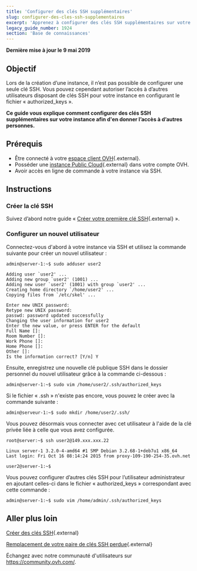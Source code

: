 ```yaml
---
title: 'Configurer des clés SSH supplémentaires'
slug: configurer-des-cles-ssh-supplementaires
excerpt: 'Apprenez à configurer des clés SSH supplémentaires sur votre instance'
legacy_guide_number: 1924
section: 'Base de connaissances'
---
```


**Dernière mise à jour le 9 mai 2019**

## Objectif
 
Lors de la création d’une instance, il n’est pas possible de configurer une seule clé SSH. Vous pouvez cependant autoriser l’accès à d’autres utilisateurs disposant de clés SSH pour votre instance en configurant le fichier « authorized_keys ».

**Ce guide vous explique comment configurer des clés SSH supplémentaires sur votre instance afin d'en donner l’accès à d’autres personnes.**

## Prérequis

* Être connecté à votre [espace client OVH](https://ca.ovh.com/auth/?action=gotomanager){.external}.
* Posséder une [instance Public Cloud](https://www.ovh.com/ca/fr/public-cloud/instances/){.external} dans votre compte OVH.
* Avoir accès en ligne de commande à votre instance via SSH. 

## Instructions

### Créer la clé SSH

Suivez d’abord notre guide « [Créer votre première clé SSH](../creation-des-cles-ssh/){.external} ».

### Configurer un nouvel utilisateur

Connectez-vous d'abord à votre instance via SSH et utilisez la commande suivante pour créer un nouvel utilisateur :

```
admin@server-1:~$ sudo adduser user2

Adding user `user2' ...
Adding new group `user2' (1001) ...
Adding new user `user2' (1001) with group `user2' ...
Creating home directory `/home/user2' ...
Copying files from `/etc/skel' ...

Enter new UNIX password:
Retype new UNIX password:
passwd: password updated successfully
Changing the user information for user2
Enter the new value, or press ENTER for the default
Full Name []:
Room Number []:
Work Phone []:
Home Phone []:
Other []:
Is the information correct? [Y/n] Y
```

Ensuite, enregistrez une nouvelle clé publique SSH dans le dossier personnel du nouvel utilisateur grâce à la commande ci-dessous :

```
admin@server-1:~$ sudo vim /home/user2/.ssh/authorized_keys
```

Si le fichier « .ssh » n'existe pas encore, vous pouvez le créer avec la commande suivante :

```
admin@serveur-1:~$ sudo mkdir /home/user2/.ssh/
```

Vous pouvez désormais vous connecter avec cet utilisateur à l'aide de la clé privée liée à celle que vous avez configurée.

```
root@server:~$ ssh user2@149.xxx.xxx.22

Linux server-1 3.2.0-4-amd64 #1 SMP Debian 3.2.68-1+deb7u1 x86_64
Last login: Fri Oct 16 08:14:24 2015 from proxy-109-190-254-35.ovh.net

user2@server-1:~$
```


Vous pouvez configurer d’autres clés SSH pour l’utilisateur administrateur en ajoutant celles-ci dans le fichier « authorized_keys » correspondant avec cette commande :

```
admin@server-1:~$ sudo vim /home/admin/.ssh/authorized_keys
```


## Aller plus loin

[Créer des clés SSH](../creation-des-cles-ssh/){.external}

[Remplacement de votre paire de clés SSH perdue](../changer-sa-cle-ssh-en-cas-de-perte/){.external}


Échangez avec notre communauté d'utilisateurs sur <https://community.ovh.com/>.
